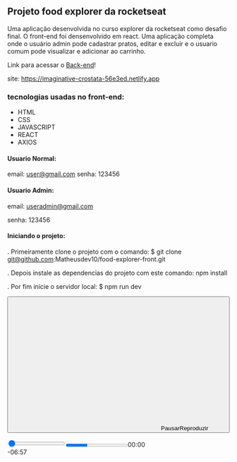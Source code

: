 ## Projeto food explorer da rocketseat

Uma aplicação desenvolvida no curso explorer da rocketseat como desafio final. O front-end foi densenvolvido em react. Uma aplicação completa onde o usuário admin pode cadastrar pratos, editar e excluir e o usuario comum pode visualizar e adicionar ao carrinho.

Link para acessar o [Back-end](https://github.com/Matheusdev10/api-food-explorer)!

site: https://imaginative-crostata-56e3ed.netlify.app

### tecnologias usadas no front-end:

- HTML
- CSS
- JAVASCRIPT
- REACT
- AXIOS

#### Usuario Normal:

email: user@gmail.com
senha: 123456

#### Usuario Admin:

email: useradmin@gmail.com

senha: 123456

#### Iniciando o projeto:

. Primeiramente clone o projeto com o comando:
$ git clone git@github.com:Matheusdev10/food-explorer-front.git

. Depois instale as dependencias do projeto com este comando:
npm install

. Por fim inicie o servidor local:
$ npm run dev

<button class="plyr__controls__item plyr__control" type="button" data-plyr="play" aria-label="Reproduzir"><svg class="icon--pressed" aria-hidden="true" focusable="false"><use xlink:href="./icons/plyr.svg#plyr-pause"></use></svg><svg class="icon--not-pressed" aria-hidden="true" focusable="false"><use xlink:href="./icons/plyr.svg#plyr-play"></use></svg><span class="label--pressed plyr__sr-only">Pausar</span><span class="label--not-pressed plyr__sr-only">Reproduzir</span></button>

<div class="plyr__controls__item plyr__progress__container"><div class="plyr__progress"><input data-plyr="seek" type="range" min="0" max="100" step="0.01" value="0" autocomplete="off" role="slider" aria-label="Procurar" aria-valuemin="0" aria-valuemax="436.7" aria-valuenow="53.158719" id="plyr-seek-9379" aria-valuetext="00:53 de 07:16" style="--value:12.17%; user-select: none; touch-action: manipulation;"><progress class="plyr__progress__buffer" min="0" max="100" value="34.79673299748111" role="progressbar" aria-hidden="true">% colocado na memória intermédia</progress><span class="plyr__tooltip">00:00</span></div></div>

<div class="plyr__controls__item plyr__time--current plyr__time" aria-label="Tempo atual">-06:57</div>
